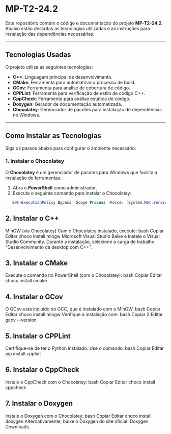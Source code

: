 # MP-T2-24.2

Este repositório contém o código e documentação do projeto **MP-T2-24.2**.  
Abaixo estão descritas as tecnologias utilizadas e as instruções para instalação das dependências necessárias.

---

## Tecnologias Usadas

O projeto utiliza as seguintes tecnologias:

- **C++**: Linguagem principal de desenvolvimento.
- **CMake**: Ferramenta para automatizar o processo de build.
- **GCov**: Ferramenta para análise de cobertura de código.
- **CPPLint**: Ferramenta para verificação de estilo de código C++.
- **CppCheck**: Ferramenta para análise estática de código.
- **Doxygen**: Gerador de documentação automatizada.
- **Chocolatey**: Gerenciador de pacotes para instalação de dependências no Windows.

---

## Como Instalar as Tecnologias

Siga os passos abaixo para configurar o ambiente necessário:

### 1. Instalar o Chocolatey
O **Chocolatey** é um gerenciador de pacotes para Windows que facilita a instalação de ferramentas.

1. Abra o **PowerShell** como administrador.
2. Execute o seguinte comando para instalar o Chocolatey:
```powershell
   Set-ExecutionPolicy Bypass -Scope Process -Force; [System.Net.ServicePointManager]::SecurityProtocol = [System.Net.SecurityProtocolType]::Tls12; iex ((New-Object System.Net.WebClient).DownloadString('https://community.chocolatey.org/install.ps1'))
```

## 2. Instalar o C++
MinGW (via Chocolatey)
Com o Chocolatey instalado, execute:
bash
Copiar
Editar
choco install mingw
Microsoft Visual Studio
Baixe e instale o Visual Studio Community.
Durante a instalação, selecione a carga de trabalho "Desenvolvimento de desktop com C++".
## 3. Instalar o CMake
Execute o comando no PowerShell (com o Chocolatey):
bash
Copiar
Editar
choco install cmake
## 4. Instalar o GCov
O GCov está incluído no GCC, que é instalado com o MinGW:
bash
Copiar
Editar
choco install mingw
Verifique a instalação com:
bash
Copiar
2.Editar
gcov --version
## 5. Instalar o CPPLint
Certifique-se de ter o Python instalado.
Use o comando:
bash
Copiar
Editar
pip install cpplint
## 6. Instalar o CppCheck
Instale o CppCheck com o Chocolatey:
bash
Copiar
Editar
choco install cppcheck
## 7. Instalar o Doxygen
Instale o Doxygen com o Chocolatey:
bash
Copiar
Editar
choco install doxygen
Alternativamente, baixe o Doxygen do site oficial: Doxygen Downloads.